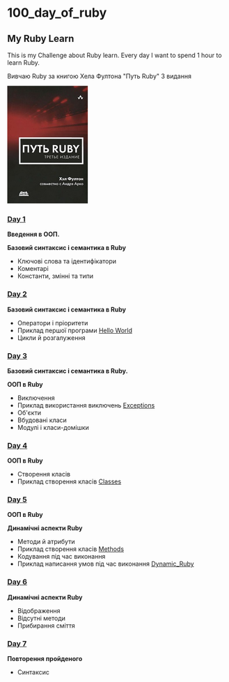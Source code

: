 # 100_day_of_ruby
## My Ruby Learn

This is my Challenge about Ruby learn.
Every day I want to spend 1 hour to learn Ruby. 

Вивчаю Ruby за книгою Хела Фултона "Путь Ruby" 3 видання

![Хел Фултон Путь Ruby](images/put-ruby-trete-izdanie.jpg)

### [Day 1](https://github.com/CyberGenius1994/100_day_of_ruby/blob/master/day1.rb)
**Введення в ООП.**

**Базовий синтаксис і семантика в Ruby**
* Ключові слова тa ідентифікатори 
* Коментарі
* Константи, змінні та типи

### [Day 2](https://github.com/CyberGenius1994/100_day_of_ruby/blob/master/day2.rb)
**Базовий синтаксис і семантика в Ruby**
* Оператори і пріоритети
* Приклад першої програми [Hello World](https://github.com/CyberGenius1994/100_day_of_ruby/blob/master/Hello_World.rb)
* Цикли й розгалуження

### [Day 3](https://github.com/CyberGenius1994/100_day_of_ruby/blob/master/day3.rb)
**Базовий синтаксис і семантика в Ruby.**

**ООП в Ruby**
* Виключення
* Приклад використання виключень [Exceptions](https://github.com/CyberGenius1994/100_day_of_ruby/blob/master/Exceptions.rb)
* Об'єкти
* Вбудовані класи
* Модулі і класи-домішки

### [Day 4](https://github.com/CyberGenius1994/100_day_of_ruby/blob/master/day4.rb)
**ООП в Ruby**
* Створення класів
* Приклад створення класів [Classes](https://github.com/CyberGenius1994/100_day_of_ruby/blob/master/Classes.rb)

### [Day 5](https://github.com/CyberGenius1994/100_day_of_ruby/blob/master/day5.rb)
**ООП в Ruby**

**Динамічні аспекти Ruby**
* Методи й атрибути
* Приклад створення класів [Methods](https://github.com/CyberGenius1994/100_day_of_ruby/blob/master/Methods.rb)
* Кодування під час виконання
* Приклад написання умов під час виконання [Dynamic_Ruby](https://github.com/CyberGenius1994/100_day_of_ruby/blob/master/Dynamic_Ruby.rb)

### [Day 6](https://github.com/CyberGenius1994/100_day_of_ruby/blob/master/day6.rb)
**Динамічні аспекти Ruby**
* Відображення
* Відсутні методи
* Прибирання сміття

### [Day 7](https://github.com/CyberGenius1994/100_day_of_ruby/blob/master/day7.rb)
**Повторення пройденого**
* Синтаксис